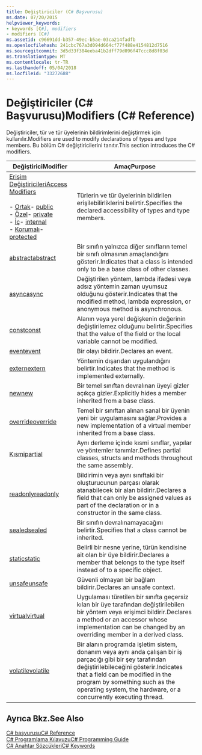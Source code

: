 ```yaml
---
title: Değiştiriciler (C# Başvurusu)
ms.date: 07/20/2015
helpviewer_keywords:
- keywords [C#], modifiers
- modifiers [C#]
ms.assetid: c96691dd-b357-49ec-b5ae-03ca214fadfb
ms.openlocfilehash: 241cbc767a3d094d664cf77f488e4154812d7516
ms.sourcegitcommit: 3d5d33f384eeba41b2dff79d096f47ccc8d8f03d
ms.translationtype: MT
ms.contentlocale: tr-TR
ms.lasthandoff: 05/04/2018
ms.locfileid: "33272688"
---
```

# <a name="modifiers-c-reference"></a><span data-ttu-id="d372f-102">Değiştiriciler (C# Başvurusu)</span><span class="sxs-lookup"><span data-stu-id="d372f-102">Modifiers (C# Reference)</span></span>
<span data-ttu-id="d372f-103">Değiştiriciler, tür ve tür üyelerinin bildirimlerini değiştirmek için kullanılır.</span><span class="sxs-lookup"><span data-stu-id="d372f-103">Modifiers are used to modify declarations of types and type members.</span></span> <span data-ttu-id="d372f-104">Bu bölüm C# değiştiricilerini tanıtır.</span><span class="sxs-lookup"><span data-stu-id="d372f-104">This section introduces the C# modifiers.</span></span>  
  
|<span data-ttu-id="d372f-105">Değiştirici</span><span class="sxs-lookup"><span data-stu-id="d372f-105">Modifier</span></span>|<span data-ttu-id="d372f-106">Amaç</span><span class="sxs-lookup"><span data-stu-id="d372f-106">Purpose</span></span>|  
|--------------|-------------|  
|[<span data-ttu-id="d372f-107">Erişim Değiştiricileri</span><span class="sxs-lookup"><span data-stu-id="d372f-107">Access Modifiers</span></span>](../../../csharp/language-reference/keywords/access-modifiers.md)<br /><br /> <span data-ttu-id="d372f-108">-   [Ortak](../../../csharp/language-reference/keywords/public.md)</span><span class="sxs-lookup"><span data-stu-id="d372f-108">-   [public](../../../csharp/language-reference/keywords/public.md)</span></span><br /><span data-ttu-id="d372f-109">-   [Özel](../../../csharp/language-reference/keywords/private.md)</span><span class="sxs-lookup"><span data-stu-id="d372f-109">-   [private](../../../csharp/language-reference/keywords/private.md)</span></span><br /><span data-ttu-id="d372f-110">-   [İç](../../../csharp/language-reference/keywords/internal.md)</span><span class="sxs-lookup"><span data-stu-id="d372f-110">-   [internal](../../../csharp/language-reference/keywords/internal.md)</span></span><br /><span data-ttu-id="d372f-111">-   [Korumalı](../../../csharp/language-reference/keywords/protected.md)</span><span class="sxs-lookup"><span data-stu-id="d372f-111">-   [protected](../../../csharp/language-reference/keywords/protected.md)</span></span>|<span data-ttu-id="d372f-112">Türlerin ve tür üyelerinin bildirilen erişilebilirliklerini belirtir.</span><span class="sxs-lookup"><span data-stu-id="d372f-112">Specifies the declared accessibility of types and type members.</span></span>|  
|[<span data-ttu-id="d372f-113">abstract</span><span class="sxs-lookup"><span data-stu-id="d372f-113">abstract</span></span>](../../../csharp/language-reference/keywords/abstract.md)|<span data-ttu-id="d372f-114">Bir sınıfın yalnızca diğer sınıfların temel bir sınıfı olmasının amaçlandığını gösterir.</span><span class="sxs-lookup"><span data-stu-id="d372f-114">Indicates that a class is intended only to be a base class of other classes.</span></span>|  
|[<span data-ttu-id="d372f-115">async</span><span class="sxs-lookup"><span data-stu-id="d372f-115">async</span></span>](../../../csharp/language-reference/keywords/async.md)|<span data-ttu-id="d372f-116">Değiştirilen yöntem, lambda ifadesi veya adsız yöntemin zaman uyumsuz olduğunu gösterir.</span><span class="sxs-lookup"><span data-stu-id="d372f-116">Indicates that the modified method, lambda expression, or anonymous method is asynchronous.</span></span>|  
|[<span data-ttu-id="d372f-117">const</span><span class="sxs-lookup"><span data-stu-id="d372f-117">const</span></span>](../../../csharp/language-reference/keywords/const.md)|<span data-ttu-id="d372f-118">Alanın veya yerel değişkenin değerinin değiştirilemez olduğunu belirtir.</span><span class="sxs-lookup"><span data-stu-id="d372f-118">Specifies that the value of the field or the local variable cannot be modified.</span></span>|  
|[<span data-ttu-id="d372f-119">event</span><span class="sxs-lookup"><span data-stu-id="d372f-119">event</span></span>](../../../csharp/language-reference/keywords/event.md)|<span data-ttu-id="d372f-120">Bir olayı bildirir.</span><span class="sxs-lookup"><span data-stu-id="d372f-120">Declares an event.</span></span>|  
|[<span data-ttu-id="d372f-121">extern</span><span class="sxs-lookup"><span data-stu-id="d372f-121">extern</span></span>](../../../csharp/language-reference/keywords/extern.md)|<span data-ttu-id="d372f-122">Yöntemin dışarıdan uygulandığını belirtir.</span><span class="sxs-lookup"><span data-stu-id="d372f-122">Indicates that the method is implemented externally.</span></span>|  
|[<span data-ttu-id="d372f-123">new</span><span class="sxs-lookup"><span data-stu-id="d372f-123">new</span></span>](../../../csharp/language-reference/keywords/new.md)|<span data-ttu-id="d372f-124">Bir temel sınıftan devralınan üyeyi gizler açıkça gizler.</span><span class="sxs-lookup"><span data-stu-id="d372f-124">Explicitly hides a member inherited from a base class.</span></span>|  
|[<span data-ttu-id="d372f-125">override</span><span class="sxs-lookup"><span data-stu-id="d372f-125">override</span></span>](../../../csharp/language-reference/keywords/override.md)|<span data-ttu-id="d372f-126">Temel bir sınıftan alınan sanal bir üyenin yeni bir uygulamasını sağlar.</span><span class="sxs-lookup"><span data-stu-id="d372f-126">Provides a new implementation of a virtual member inherited from a base class.</span></span>|  
|[<span data-ttu-id="d372f-127">Kısmi</span><span class="sxs-lookup"><span data-stu-id="d372f-127">partial</span></span>](../../../csharp/language-reference/keywords/partial-type.md)|<span data-ttu-id="d372f-128">Aynı derleme içinde kısmi sınıflar, yapılar ve yöntemler tanımlar.</span><span class="sxs-lookup"><span data-stu-id="d372f-128">Defines partial classes, structs and methods throughout the same assembly.</span></span>|  
|[<span data-ttu-id="d372f-129">readonly</span><span class="sxs-lookup"><span data-stu-id="d372f-129">readonly</span></span>](../../../csharp/language-reference/keywords/readonly.md)|<span data-ttu-id="d372f-130">Bildirimin veya aynı sınıftaki bir oluşturucunun parçası olarak atanabilecek bir alan bildirir.</span><span class="sxs-lookup"><span data-stu-id="d372f-130">Declares a field that can only be assigned values as part of the declaration or in a constructor in the same class.</span></span>|  
|[<span data-ttu-id="d372f-131">sealed</span><span class="sxs-lookup"><span data-stu-id="d372f-131">sealed</span></span>](../../../csharp/language-reference/keywords/sealed.md)|<span data-ttu-id="d372f-132">Bir sınıfın devralınamayacağını belirtir.</span><span class="sxs-lookup"><span data-stu-id="d372f-132">Specifies that a class cannot be inherited.</span></span>|  
|[<span data-ttu-id="d372f-133">static</span><span class="sxs-lookup"><span data-stu-id="d372f-133">static</span></span>](../../../csharp/language-reference/keywords/static.md)|<span data-ttu-id="d372f-134">Belirli bir nesne yerine, türün kendisine ait olan bir üye bildirir.</span><span class="sxs-lookup"><span data-stu-id="d372f-134">Declares a member that belongs to the type itself instead of to a specific object.</span></span>|  
|[<span data-ttu-id="d372f-135">unsafe</span><span class="sxs-lookup"><span data-stu-id="d372f-135">unsafe</span></span>](../../../csharp/language-reference/keywords/unsafe.md)|<span data-ttu-id="d372f-136">Güvenli olmayan bir bağlam bildirir.</span><span class="sxs-lookup"><span data-stu-id="d372f-136">Declares an unsafe context.</span></span>|  
|[<span data-ttu-id="d372f-137">virtual</span><span class="sxs-lookup"><span data-stu-id="d372f-137">virtual</span></span>](../../../csharp/language-reference/keywords/virtual.md)|<span data-ttu-id="d372f-138">Uygulaması türetilen bir sınıfta geçersiz kılan bir üye tarafından değiştirilebilen bir yöntem veya erişimci bildirir.</span><span class="sxs-lookup"><span data-stu-id="d372f-138">Declares a method or an accessor whose implementation can be changed by an overriding member in a derived class.</span></span>|  
|[<span data-ttu-id="d372f-139">volatile</span><span class="sxs-lookup"><span data-stu-id="d372f-139">volatile</span></span>](../../../csharp/language-reference/keywords/volatile.md)|<span data-ttu-id="d372f-140">Bir alanın programda işletim sistem, donanım veya aynı anda çalışan bir iş parçacığı gibi bir şey tarafından değiştirilebileceğini gösterir.</span><span class="sxs-lookup"><span data-stu-id="d372f-140">Indicates that a field can be modified in the program by something such as the operating system, the hardware, or a concurrently executing thread.</span></span>|  
  
## <a name="see-also"></a><span data-ttu-id="d372f-141">Ayrıca Bkz.</span><span class="sxs-lookup"><span data-stu-id="d372f-141">See Also</span></span>  
 [<span data-ttu-id="d372f-142">C# başvurusu</span><span class="sxs-lookup"><span data-stu-id="d372f-142">C# Reference</span></span>](../../../csharp/language-reference/index.md)  
 [<span data-ttu-id="d372f-143">C# Programlama Kılavuzu</span><span class="sxs-lookup"><span data-stu-id="d372f-143">C# Programming Guide</span></span>](../../../csharp/programming-guide/index.md)  
 [<span data-ttu-id="d372f-144">C# Anahtar Sözcükleri</span><span class="sxs-lookup"><span data-stu-id="d372f-144">C# Keywords</span></span>](../../../csharp/language-reference/keywords/index.md)
